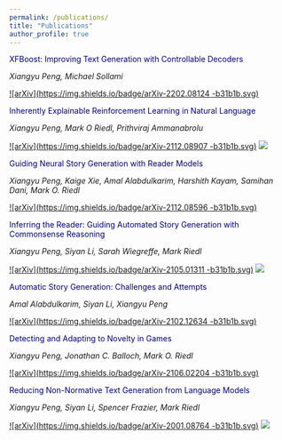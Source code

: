 ```yaml
---
permalink: /publications/
title: "Publications"
author_profile: true
---
```



<span style="color:navy">XFBoost: Improving Text Generation with Controllable Decoders</span>

_Xiangyu Peng, Michael Sollami_

[![arXiv](https://img.shields.io/badge/arXiv-2202.08124
-b31b1b.svg)](https://arxiv.org/abs/2202.08124)


<span style="color:navy">Inherently Explainable Reinforcement Learning in Natural Language</span>

_Xiangyu Peng, Mark O Riedl, Prithviraj Ammanabrolu_


[![arXiv](https://img.shields.io/badge/arXiv-2112.08907
-b31b1b.svg)](https://arxiv.org/abs/2112.08907)
[![](https://img.shields.io/badge/EMNLP-22-blueviolet.svg)]()

<span style="color:navy">Guiding Neural Story Generation with Reader Models</span>

_Xiangyu Peng, Kaige Xie, Amal Alabdulkarim, Harshith Kayam, Samihan Dani, Mark O. Riedl_

[![arXiv](https://img.shields.io/badge/arXiv-2112.08596
-b31b1b.svg)](https://arxiv.org/abs/2112.08596)


<span style="color:navy">Inferring the Reader: Guiding Automated Story Generation with Commonsense Reasoning</span>

_Xiangyu Peng, Siyan Li, Sarah Wiegreffe, Mark Riedl_


[![arXiv](https://img.shields.io/badge/arXiv-2105.01311
-b31b1b.svg)](https://arxiv.org/abs/2105.01311)
[![](https://img.shields.io/badge/NeurIPS-22-blueviolet.svg)]()


<span style="color:navy">Automatic Story Generation: Challenges and Attempts</span>

_Amal Alabdulkarim, Siyan Li, Xiangyu Peng_


[![arXiv](https://img.shields.io/badge/arXiv-2102.12634
-b31b1b.svg)](https://arxiv.org/abs/2102.12634)

<span style="color:navy">Detecting and Adapting to Novelty in Games</span>

_Xiangyu Peng, Jonathan C. Balloch, Mark O. Riedl_


[![arXiv](https://img.shields.io/badge/arXiv-2106.02204
-b31b1b.svg)](https://arxiv.org/abs/2106.02204)

<span style="color:navy">Reducing Non-Normative Text Generation from Language Models</span>

_Xiangyu Peng, Siyan Li, Spencer Frazier, Mark Riedl_


[![arXiv](https://img.shields.io/badge/arXiv-2001.08764
-b31b1b.svg)](https://arxiv.org/abs/2001.08764)
[![](https://img.shields.io/badge/INLG-20-blueviolet.svg)]()
